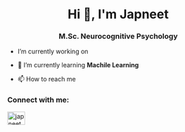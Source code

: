 <h1 align="center">Hi 👋, I'm Japneet</h1>
<h3 align="center">M.Sc. Neurocognitive Psychology</h3>

-  I’m currently working on 
- 🌱 I’m currently learning **Machile Learning**

- 📫 How to reach me 

<h3 align="left">Connect with me:</h3>
<p align="left">
<a href="https://de.linkedin.com/in/japneetbhatia" target="blank"><img align="center" src="https://raw.githubusercontent.com/rahuldkjain/github-profile-readme-generator/master/src/images/icons/Social/linked-in-alt.svg" alt="japneetserver" height="30" width="40" /></a>
</p>

<!--
**Japneet62/Japneet62** is a ✨ _special_ ✨ repository because its `README.md` (this file) appears on your GitHub profile.

Here are some ideas to get you started:

- 🔭 I’m currently working on [mKogito]
- 🌱 I’m currently learning ...
- 👯 I’m looking to collaborate on ...
- 🤔 I’m looking for help with ...
- 💬 Ask me about ...
- 📫 How to reach me **japneet62@gmail.com** 
- 😄 Pronouns: she/her
- ⚡ Fun fact: ...
-->
